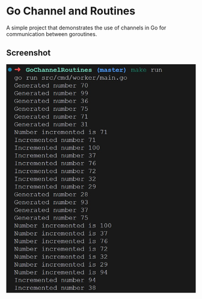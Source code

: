  # Go Channel and Routines

 A simple project that demonstrates the use of channels in Go for communication between goroutines.

 ## Screenshot

 ![Screenshot](src/assets/screenshot.jpg)

